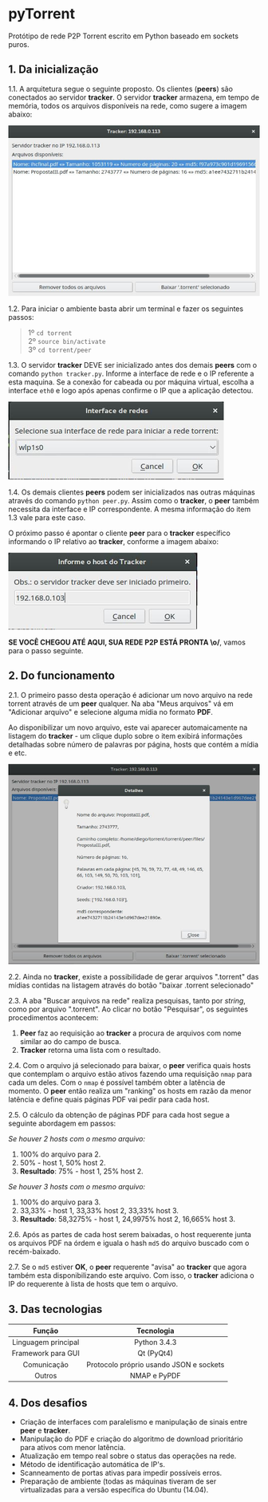 # pyTorrent

Protótipo de rede P2P Torrent escrito em Python baseado em sockets puros.

## 1. Da inicialização

1.1. A arquitetura segue o seguinte proposto. Os clientes (<b>peers</b>) são conectados ao servidor <b>tracker</b>. O servidor <b>tracker</b> armazena, em tempo de memória, todos os arquivos disponíveis na rede, como sugere a imagem abaixo:

![Servidor tracker em funcionamento](docs/torrent01.jpg)

1.2. Para iniciar o ambiente basta abrir um terminal e fazer os seguintes passos:
> 1º ```cd torrent```<br>
> 2º ```source bin/activate```<br>
> 3º ```cd torrent/peer```

1.3. O servidor <b>tracker</b> DEVE ser inicializado antes dos demais <b>peers</b> com o comando ```python tracker.py```. Informe a interface de rede e o IP referente a esta maquina. Se a conexão for cabeada ou por máquina virtual, escolha a interface ```eth0``` e logo após apenas confirme o IP que a aplicação detectou.

![Selecionando interface de rede](docs/torrent02.jpg)

1.4. Os demais clientes <b>peers</b> podem ser inicializados nas outras máquinas através do comando ```python peer.py```. Assim como o <b>tracker</b>, o <b>peer</b> também necessita da interface e IP correspondente. A mesma informação do item 1.3 vale para este caso.

O próximo passo é apontar o cliente <b>peer</b> para o <b>tracker</b> específico informando o IP relativo ao <b>tracker</b>, conforme a imagem abaixo:

![Apontando ao tracker](docs/torrent04.jpg)

<b>SE VOCÊ CHEGOU ATÉ AQUI, SUA REDE P2P ESTÁ PRONTA \o/</b>, vamos para o passo seguinte.

## 2. Do funcionamento

2.1. O primeiro passo desta operação é adicionar um novo arquivo na rede torrent através de um <b>peer</b> qualquer. Na aba "Meus arquivos" vá em "Adicionar arquivo" e selecione alguma mídia no formato <b>PDF</b>.

Ao disponibilizar um novo arquivo, este vai aparecer automaicamente na listagem do <b>tracker</b> - um clique duplo sobre o item exibirá informações detalhadas sobre número de palavras por página, hosts que contém a mídia e etc.

![Detalhes de um item](docs/torrent05.jpg)

2.2. Ainda no <b>tracker</b>, existe a possibilidade de gerar arquivos ".torrent" das mídias contidas na listagem através do botão "baixar .torrent selecionado"

2.3. A aba "Buscar arquivos na rede" realiza pesquisas, tanto por <i>string</i>, como por arquivo ".torrent". Ao clicar no botão "Pesquisar", os seguintes procedimentos acontecem:

<ol>
  <li><b>Peer</b> faz ao requisição ao <b>tracker</b> a procura de arquivos com nome similar ao do campo de busca.</li>
  <li><b>Tracker</b> retorna uma lista com o resultado.</li>
</ol>

2.4. Com o arquivo já selecionado para baixar, o <b>peer</b> verifica quais hosts que contemplam o arquivo estão ativos fazendo uma requisição ```nmap``` para cada um deles. Com o ```nmap``` é possível também obter a latência de momento. O <b>peer</b> então realiza um "ranking" os hosts em razão da menor latência e define quais páginas PDF vai pedir para cada host.

2.5. O cálculo da obtenção de páginas PDF para cada host segue a seguinte abordagem em passos:

<i>Se houver 2 hosts com o mesmo arquivo:</i>

<ol>
  <li>100% do arquivo para 2.</li>
  <li>50% - host 1, 50% host 2.</li>
  <li><b>Resultado</b>: 75% - host 1, 25% host 2.</li>
</ol>

<i>Se houver 3 hosts com o mesmo arquivo:</i>

<ol>
  <li>100% do arquivo para 3.</li>
  <li>33,33% - host 1, 33,33% host 2, 33,33% host 3.</li>
  <li><b>Resultado</b>: 58,3275% - host 1, 24,9975% host 2, 16,665% host 3.</li>
</ol>

2.6. Após as partes de cada host serem baixadas, o host requerente junta os arquivos PDF na órdem e iguala o hash ```md5``` do arquivo buscado com o recém-baixado.

2.7. Se o ```md5``` estiver <b>OK</b>, o <b>peer</b> requerente "avisa" ao <b>tracker</b> que agora também esta disponibilizando este arquivo. Com isso, o <b>tracker</b> adiciona o IP do requerente à lista de hosts que tem o arquivo.

## 3. Das tecnologias

<center>

|                 Função                 |                   Tecnologia                 |
|:--------------------------------------:|:--------------------------------------------:|
|          Linguagem principal           |                   Python 3.4.3               |
|          Framework para GUI            |                    Qt (PyQt4)                |
|             Comunicação                |    Protocolo próprio usando JSON e sockets   |
|               Outros                   |                   NMAP e PyPDF               |

</center>

## 4. Dos desafios

<ul>
  <li>Criação de interfaces com paralelismo e manipulação de sinais entre <b>peer</b> e <b>tracker</b>.</li>
  <li>Manipulação do PDF e criação do algoritmo de download prioritário para ativos com menor latência.</li>
  <li>Atualização em tempo real sobre o status das operações na rede.</li>
  <li>Método de identificação automática de IP's.</li>
  <li>Scanneamento de portas ativas para impedir possíveis erros.</li>
  <li>Preparação de ambiente (todas as máquinas tiveram de ser virtualizadas para a versão específica do Ubuntu (14.04).</li>
</ul>
